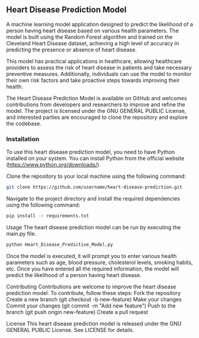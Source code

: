 ## Heart Disease Prediction Model
A machine learning model application designed to predict the likelihood of a person having heart disease based on various health parameters. The model is built using the Random Forest algorithm and trained on the Cleveland Heart Disease dataset, achieving a high level of accuracy in predicting the presence or absence of heart disease.

This model has practical applications in healthcare, allowing healthcare providers to assess the risk of heart disease in patients and take necessary preventive measures. Additionally, individuals can use the model to monitor their own risk factors and take proactive steps towards improving their health.

The Heart Disease Prediction Model is available on GitHub and welcomes contributions from developers and researchers to improve and refine the model. The project is licensed under the GNU GENERAL PUBLIC License, and interested parties are encouraged to clone the repository and explore the codebase.

### Installation
To use this heart disease prediction model, you need to have Python installed on your system. You can install Python from the official website (https://www.python.org/downloads/).

Clone the repository to your local machine using the following command:

```bash
git clone https://github.com/username/heart-disease-prediction.git
```

Navigate to the project directory and install the required dependencies using the following command:

```bash
pip install -r requirements.txt
```

Usage
The heart disease prediction model can be run by executing the main.py file.

```bash
python Heart_Disease_Predictive_Model.py
```

Once the model is executed, it will prompt you to enter various health parameters such as age, blood pressure, cholesterol levels, smoking habits, etc. Once you have entered all the required information, the model will predict the likelihood of a person having heart disease.

Contributing
Contributions are welcome to improve the heart disease prediction model. To contribute, follow these steps:
  Fork the repository
  Create a new branch (git checkout -b new-feature)
  Make your changes
  Commit your changes (git commit -m "Add new feature")
  Push to the branch (git push origin new-feature)
  Create a pull request
  
License
This heart disease prediction model is released under the GNU GENERAL PUBLIC License. See LICENSE for details.
